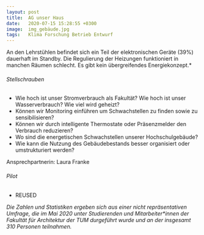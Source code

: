```yaml
---
layout: post
title:  AG unser Haus
date:   2020-07-15 15:28:55 +0300
image:  img_gebäude.jpg
tags:   Klima Forschung Betrieb Entwurf
---
```

An den Lehrstühlen befindet sich ein Teil der elektronischen Geräte (39%) dauerhaft im Standby. Die
Regulierung der Heizungen funktioniert in manchen Räumen schlecht. Es gibt kein übergreifendes Energiekonzept.\*

###### Stellschrauben

* Wie hoch ist unser Stromverbrauch als Fakultät? Wie hoch ist unser Wasserverbrauch? Wie viel wird
geheizt?
* Können wir Monitoring einführen um Schwachstellen zu finden sowie zu sensibilisieren? 
* Können wir durch intelligente Thermostate oder Präsenzmelder den Verbrauch reduzieren?
* Wo sind die energetischen Schwachstellen unserer Hochschulgebäude?
* Wie kann die Nutzung des Gebäudebestands besser organisiert oder umstrukturiert werden?

Ansprechpartnerin: Laura Franke

###### Pilot

* REUSED

*Die Zahlen und Statistiken ergeben sich aus einer nicht repräsentativen Umfrage, die im Mai 2020 unter Studierenden und Mitarbeiter\*innen der Fakultät für Architektur der TUM durgeführt wurde und an der insgesamt 310 Personen teilnahmen.*